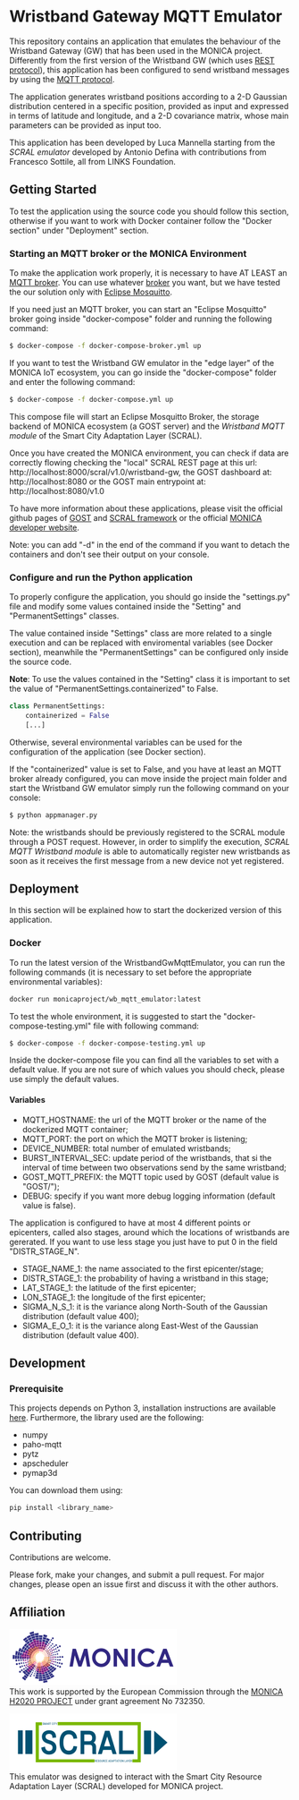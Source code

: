 # Wristband Gateway MQTT Emulator

This repository contains an application that emulates the behaviour of the Wristband Gateway (GW) that has been used in the MONICA project.
Differently from the first version of the Wristband GW
(which uses [REST protocol](https://en.wikipedia.org/wiki/Representational_state_transfer)),
this application has been configured to send wristband messages by using the [MQTT protocol](http://mqtt.org/). 

The application generates wristband positions according to a 2-D Gaussian distribution centered in a specific position, provided as input and expressed in terms of latitude and longitude, and a 2-D covariance matrix, whose main parameters can be provided as input too.

This application has been developed by Luca Mannella starting from the 
_SCRAL emulator_ developed by Antonio Defina with contributions from Francesco Sottile, all from LINKS Foundation.

## Getting Started
To test the application using the source code you should follow this section, otherwise if you want to work with Docker
container follow the "Docker section" under "Deployment" section.

### Starting an MQTT broker or the MONICA Environment
To make the application work properly, it is necessary to have AT LEAST an
[MQTT broker](https://www.hivemq.com/blog/mqtt-essentials-part-3-client-broker-connection-establishment/).
You can use whatever [broker](https://github.com/mqtt/mqtt.github.io/wiki/brokers) you want, but we have tested
the our solution only with [Eclipse Mosquitto](https://mosquitto.org/).

If you need just an MQTT broker, you can start an "Eclipse Mosquitto" broker going inside "docker-compose" folder
and running the following command:
```bash
$ docker-compose -f docker-compose-broker.yml up
```

If you want to test the Wristband GW emulator in the "edge layer" of the MONICA IoT ecosystem,
you can go inside the "docker-compose" folder and enter the following command:
```bash
$ docker-compose -f docker-compose.yml up
```
This compose file will start an Eclipse Mosquitto Broker, the storage backend of MONICA ecosystem (a GOST server)
and the _Wristband MQTT module_ of the Smart City Adaptation Layer (SCRAL).

Once you have created the MONICA environment, you can check if data are correctly flowing checking the
"local" SCRAL REST page at this url: http://localhost:8000/scral/v1.0/wristband-gw,
the GOST dashboard at: http://localhost:8080 or the GOST main entrypoint at: http://localhost:8080/v1.0

To have more information about these applications, please visit the official github pages of
[GOST](https://github.com/gost/server) and [SCRAL framework](https://github.com/MONICA-Project/WristbandGwMqttEmulator)
or the official [MONICA developer website](https://monica-project.github.io/).

Note: you can add "-d" in the end of the command if you want to detach the containers and don't see their output on
your console.

### Configure and run the Python application 
To properly configure the application, you should go inside the "settings.py" file and modify some values contained
inside the "Setting" and "PermanentSettings" classes.

The value contained inside "Settings" class are more related to a single execution and can be replaced
with enviromental variables (see Docker section), meanwhile the "PermanentSettings" can be configured
only inside the source code.

**Note**: To use the values contained in the "Setting" class it is important to set the value of "PermanentSettings.containerized"
to False.
```Python
class PermanentSettings:
    containerized = False
    [...]
```
Otherwise, several environmental variables can be used for the configuration of the application (see Docker section).

If the "containerized" value is set to False, and you have at least an MQTT broker already configured,
you can move inside the project main folder and start the Wristband GW emulator simply run the following command
on your console:
```bash 
$ python appmanager.py
```

Note: the wristbands should be previously registered to the SCRAL module through a POST request.
However, in order to simplify the execution, _SCRAL MQTT Wristband module_ is able to automatically
register new wristbands as soon as it receives the first message from a new device not yet registered.

## Deployment
In this section will be explained how to start the dockerized version of this application.

### Docker
To run the latest version of the WristbandGwMqttEmulator, you can run the following commands
(it is necessary to set before the appropriate environmental variables):
```bash
docker run monicaproject/wb_mqtt_emulator:latest
```

To test the whole environment, it is suggested to start the "docker-compose-testing.yml" file with following command:
```bash
$ docker-compose -f docker-compose-testing.yml up
```

Inside the docker-compose file you can find all the variables to set with a default value.
If you are not sure of which values you should check, please use simply the default values.

#### Variables
- MQTT_HOSTNAME: the url of the MQTT broker or the name of the dockerized MQTT container;
- MQTT_PORT: the port on which the MQTT broker is listening;
- DEVICE_NUMBER: total number of emulated wristbands;
- BURST_INTERVAL_SEC: update period of the wristbands, that si the interval of time between two observations send by the same wristband;
- GOST_MQTT_PREFIX: the MQTT topic used by GOST (default value is "GOST/");
- DEBUG: specify if you want more debug logging information (default value is false).

The application is configured to have at most 4 different points or epicenters, called also stages, around which the locations of wristbands are gererated.
If you want to use less stage you  just have to put 0 in the field "DISTR_STAGE_N". 
- STAGE_NAME_1: the name associated to the first epicenter/stage;
- DISTR_STAGE_1: the probability of having a wristband in this stage;
- LAT_STAGE_1: the latitude of the first epicenter;
- LON_STAGE_1: the longitude of the first epicenter;
- SIGMA_N_S_1: it is the variance along North-South of the Gaussian distribution (default value 400);
- SIGMA_E_O_1: it is the variance along East-West of the Gaussian distribution (default value 400).

## Development
<!-- Developer instructions. -->

### Prerequisite
This projects depends on Python 3, installation instructions are available [here](https://www.python.org/downloads/).
Furthermore, the library used are the following:
- numpy
- paho-mqtt
- pytz
- apscheduler
- pymap3d

You can download them using:
```bash
pip install <library_name>
```

## Contributing
Contributions are welcome.

Please fork, make your changes, and submit a pull request. For major changes, please open an issue first and discuss it with the other authors.

## Affiliation
![MONICA-Logo](images/monica.png)  
This work is supported by the European Commission through the [MONICA H2020 PROJECT](https://www.monica-project.eu) under grant agreement No 732350.

![SCRAL-Logo](images/SCRAL-Logo-V1.1-reduced.png)<br>
This emulator was designed to interact with the Smart City Resource Adaptation Layer (SCRAL) developed for MONICA project. 
